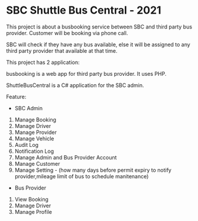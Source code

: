 # SBC Shuttle Bus Central - 2021
This project is about a busbooking service between SBC and third party bus provider. Customer will be booking via phone call.

SBC will check if they have any bus available, else it will be assigned to any third party provider that available at that time. 

This project has 2 application:

busbooking is a web app for third party bus provider. It uses PHP.

ShuttleBusCentral is a C# application for the SBC admin.

Feature:
- SBC Admin
1. Manage Booking
2. Manage Driver
3. Manage Provider
4. Manage Vehicle
5. Audit Log
6. Notification Log
7. Manage Admin and Bus Provider Account
8. Manage Customer
9. Manage Setting - (how many days before permit expiry to notify provider,mileage limit of bus to schedule manitenance) 

- Bus Provider
1. View Booking
2. Manage Driver
3. Manage Profile


